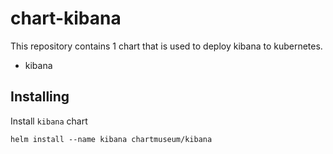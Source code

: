# chart-kibana
This repository contains 1 chart that is used to deploy kibana to kubernetes.
- kibana

## Installing
Install `kibana` chart
```
helm install --name kibana chartmuseum/kibana
```
